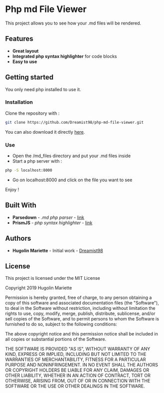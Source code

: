 # Php md File Viewer

This project allows you to see how your .md files will be rendered.

## Features

- **Great layout**
- **Integrated php syntax highlighter** for code blocks
- **Easy to use**

## Getting started

You only need php installed to use it.

### Installation

Clone the repository with :
```bash
git clone https://github.com/Dreamist98/php-md-file-viewer.git
```
You can also download it directly [here](https://github.com/Dreamist98/php-md-file-viewer).

### Use

- Open the /md_files directory and put your .md files inside
- Start a php server with :
```bash
php -S localhost:8000
```
- Go on localhost:8000 and click on the file you want to see

Enjoy !

## Built With

- **Parsedown** - *.md php parser* - [link](https://github.com/erusev/parsedown)
- **PrismJS** - *php syntax highlighter* - [link](https://github.com/PrismJS/prism)

## Authors

- **Hugolin Mariette** - Initial work - [Dreamist98](https://github.com/Dreamist98)

## License

This project is licensed under the MIT License

Copyright 2019 Hugolin Mariette

Permission is hereby granted, free of charge, to any person obtaining a copy of this software and associated documentation files (the "Software"), to deal in the Software without restriction, including without limitation the rights to use, copy, modify, merge, publish, distribute, sublicense, and/or sell copies of the Software, and to permit persons to whom the Software is furnished to do so, subject to the following conditions:

The above copyright notice and this permission notice shall be included in all copies or substantial portions of the Software.

THE SOFTWARE IS PROVIDED "AS IS", WITHOUT WARRANTY OF ANY KIND, EXPRESS OR IMPLIED, INCLUDING BUT NOT LIMITED TO THE WARRANTIES OF MERCHANTABILITY, FITNESS FOR A PARTICULAR PURPOSE AND NONINFRINGEMENT. IN NO EVENT SHALL THE AUTHORS OR COPYRIGHT HOLDERS BE LIABLE FOR ANY CLAIM, DAMAGES OR OTHER LIABILITY, WHETHER IN AN ACTION OF CONTRACT, TORT OR OTHERWISE, ARISING FROM, OUT OF OR IN CONNECTION WITH THE SOFTWARE OR THE USE OR OTHER DEALINGS IN THE SOFTWARE.